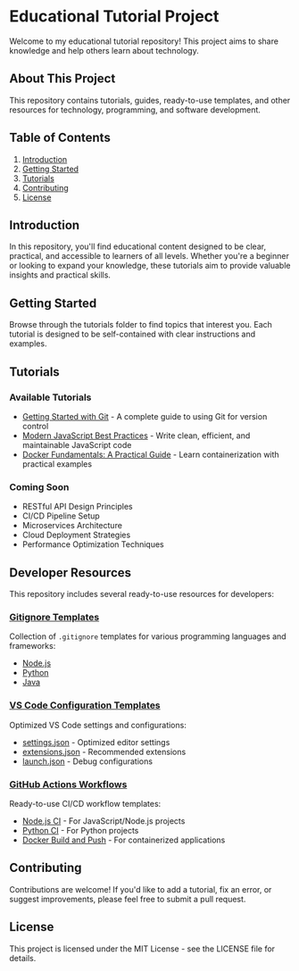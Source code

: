 # Educational Tutorial Project

Welcome to my educational tutorial repository! This project aims to share knowledge and help others learn about technology.

## About This Project

This repository contains tutorials, guides, ready-to-use templates, and other resources for technology, programming, and software development.

## Table of Contents

1. [Introduction](#introduction)
2. [Getting Started](#getting-started)
3. [Tutorials](#tutorials)
4. [Contributing](#contributing)
5. [License](#license)

## Introduction

In this repository, you'll find educational content designed to be clear, practical, and accessible to learners of all levels. Whether you're a beginner or looking to expand your knowledge, these tutorials aim to provide valuable insights and practical skills.

## Getting Started

Browse through the tutorials folder to find topics that interest you. Each tutorial is designed to be self-contained with clear instructions and examples.

## Tutorials

### Available Tutorials

- [Getting Started with Git](tutorials/getting-started-with-git.md) - A complete guide to using Git for version control
- [Modern JavaScript Best Practices](tutorials/modern-javascript-best-practices.md) - Write clean, efficient, and maintainable JavaScript code
- [Docker Fundamentals: A Practical Guide](tutorials/docker-fundamentals-guide.md) - Learn containerization with practical examples

### Coming Soon

- RESTful API Design Principles
- CI/CD Pipeline Setup
- Microservices Architecture
- Cloud Deployment Strategies
- Performance Optimization Techniques

## Developer Resources

This repository includes several ready-to-use resources for developers:

### [Gitignore Templates](./gitignore-templates)

Collection of `.gitignore` templates for various programming languages and frameworks:
- [Node.js](./gitignore-templates/node.gitignore)  
- [Python](./gitignore-templates/python.gitignore)
- [Java](./gitignore-templates/java.gitignore)

### [VS Code Configuration Templates](./.vscode-templates)

Optimized VS Code settings and configurations:
- [settings.json](./.vscode-templates/settings.json) - Optimized editor settings
- [extensions.json](./.vscode-templates/extensions.json) - Recommended extensions
- [launch.json](./.vscode-templates/launch.json) - Debug configurations

### [GitHub Actions Workflows](./.github/workflow-templates)

Ready-to-use CI/CD workflow templates:
- [Node.js CI](./.github/workflow-templates/nodejs-ci.yml) - For JavaScript/Node.js projects
- [Python CI](./.github/workflow-templates/python-ci.yml) - For Python projects
- [Docker Build and Push](./.github/workflow-templates/docker-build-push.yml) - For containerized applications

## Contributing

Contributions are welcome! If you'd like to add a tutorial, fix an error, or suggest improvements, please feel free to submit a pull request.

## License

This project is licensed under the MIT License - see the LICENSE file for details.
